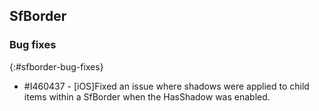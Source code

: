 ## SfBorder

### Bug fixes
{:#sfborder-bug-fixes}

* \#I460437 - [iOS]Fixed an issue where shadows were applied to child items within a SfBorder when the HasShadow was enabled.
